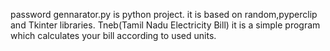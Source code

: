password gennarator.py is python project.
it is based on random,pyperclip and Tkinter libraries.
Tneb(Tamil Nadu Electricity Bill) it is a simple program which calculates your bill according to used units.
